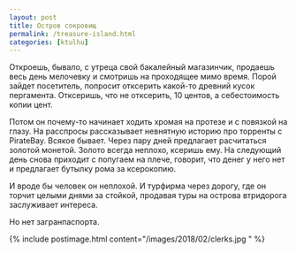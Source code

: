 ```yaml
---
layout: post
title: Остров сокровищ
permalink: /treasure-island.html
categories: [ktulhu]
---
```


Откроешь, бывало, с утреца свой бакалейный магазинчик, продаешь весь день мелочевку и смотришь на проходящее мимо время. Порой зайдет посетитель, попросит отксерить какой-то древний кусок пергамента. Отксеришь, что не отксерить, 10 центов, а себестоимость копии цент.

Потом он почему-то начинает ходить хромая на протезе и с повязкой на глазу. На расспросы рассказывает невнятную историю про торренты с PirateBay. Всякое бывает. Через пару дней предлагает расчитаться золотой монетой. Золото всегда неплохо, ксеришь ему. На следующий день снова приходит с попугаем на плече, говорит, что денег у него нет и предлагает бутылку рома за ксерокопию.

И вроде бы человек он неплохой. И турфирма через дорогу, где он торчит целыми днями за стойкой, продавая туры на острова втридорога заслуживает интереса.

Но нет загранпаспорта.

{% include postimage.html content="/images/2018/02/clerks.jpg " %}
